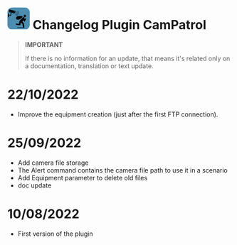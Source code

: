 ![CamPatrol Icon](../images/camPatrol_icon-50.png) Changelog Plugin CamPatrol
==

>**IMPORTANT**
>
>If there is no information for an update, that means it's related only on a documentation, translation or text update.

22/10/2022
==
- Improve the equipment creation (just after the first FTP connection).


25/09/2022
==

- Add camera file storage
- The Alert command contains the camera file path to use it in a scenario
- Add Equipment parameter to delete old files
- doc update


10/08/2022
==

- First version of the plugin
